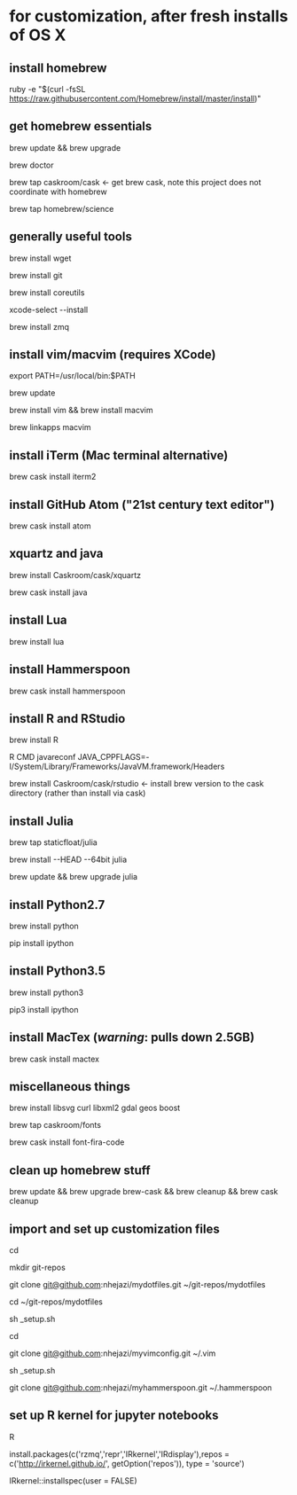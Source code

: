 # for customization, after fresh installs of OS X

## install homebrew
ruby -e "$(curl -fsSL https://raw.githubusercontent.com/Homebrew/install/master/install)"


## get homebrew essentials
brew update && brew upgrade

brew doctor

brew tap caskroom/cask      <- get brew cask, note this project does not coordinate with homebrew

brew tap homebrew/science


## generally useful tools
brew install wget

brew install git

brew install coreutils

xcode-select --install

brew install zmq


## install vim/macvim (requires XCode)
export PATH=/usr/local/bin:$PATH

brew update

brew install vim && brew install macvim

brew linkapps macvim


## install iTerm (Mac terminal alternative)
brew cask install iterm2


## install GitHub Atom ("21st century text editor")
brew cask install atom


## xquartz and java
brew install Caskroom/cask/xquartz

brew cask install java


## install Lua
brew install lua


## install Hammerspoon
brew cask install hammerspoon


## install R and RStudio
brew install R

R CMD javareconf JAVA_CPPFLAGS=-I/System/Library/Frameworks/JavaVM.framework/Headers

brew install Caskroom/cask/rstudio    <- install brew version to the cask directory (rather than install via cask)


## install Julia
brew tap staticfloat/julia

brew install --HEAD --64bit julia

brew update && brew upgrade julia


## install Python2.7
brew install python

pip install ipython


## install Python3.5
brew install python3

pip3 install ipython


## install MacTex (_warning_: pulls down 2.5GB)
brew cask install mactex


## miscellaneous things
brew install libsvg curl libxml2 gdal geos boost

brew tap caskroom/fonts

brew cask install font-fira-code


## clean up homebrew stuff
brew update && brew upgrade brew-cask && brew cleanup && brew cask cleanup


## import and set up customization files 
cd

mkdir git-repos

git clone git@github.com:nhejazi/mydotfiles.git ~/git-repos/mydotfiles

cd ~/git-repos/mydotfiles

sh _setup.sh

cd

git clone git@github.com:nhejazi/myvimconfig.git ~/.vim

sh _setup.sh

git clone git@github.com:nhejazi/myhammerspoon.git ~/.hammerspoon


## set up R kernel for jupyter notebooks
R

install.packages(c('rzmq','repr','IRkernel','IRdisplay'),repos = c('http://irkernel.github.io/', getOption('repos')), type = 'source')

IRkernel::installspec(user = FALSE)
